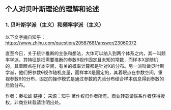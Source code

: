 ## 个人对贝叶斯理论的理解和论述

### 1. 贝叶斯学派（主义）和频率学派（主义）

以下文字摘自知乎：[https://www.zhihu.com/question/20587681/answer/23060072
](https://www.zhihu.com/question/20587681/answer/23060072)


直至今日，关于统计推断的主张和想法，大体可以纳入到两个体系之内，其一叫频率学派，其特征是把需要推断的参数θ视作固定且未知的常数，而样本X是随机的，其着眼点在样本空间，有关的概率计算都是针对X的分布。另一派叫做贝叶斯学派，他们把参数θ视作随机变量，而样本X是固定的，其着眼点在参数空间，重视参数θ的分布，固定的操作模式是通过参数的先验分布结合样本信息得到参数的后验分布。

作者：秦松雄
链接：
来源：知乎
著作权归作者所有。商业转载请联系作者获得授权，非商业转载请注明出处。